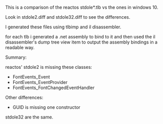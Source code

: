 This is a comparison of the reactos stdole*.tlb vs the ones in windows 10.

Look in stdole2.diff and stdole32.diff to see the differences.

I generated these files using tlbimp and il disassembler.

for each tlb i generated a .net assembly to bind to it and then
used the il disassembler's dump tree view item to output the
assembly bindings in a readable way.

Summary:

reactos' stdole2 is missing these classes:

 - FontEvents_Event
 - FontEvents_EventProvider
 - FontEvents_FontChangedEventHandler

Other differences:

 - GUID is missing one constructor

stdole32 are the same.
